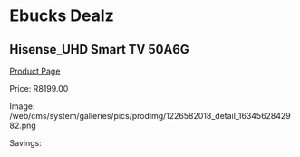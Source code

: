 
# Ebucks Dealz
## Hisense_UHD Smart TV 50A6G
[Product Page](https://www.ebucks.com/web/shop/productSelected.do?prodId=1226582018&catId=363628262)

Price: R8199.00

Image: /web/cms/system/galleries/pics/prodimg/1226582018_detail_1634562842982.png

Savings: 


	